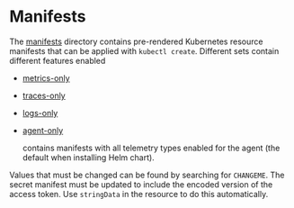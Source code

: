 # Manifests

The [manifests](manifests) directory contains pre-rendered Kubernetes resource manifests that can be applied with `kubectl create`. Different sets contain different features enabled

- [metrics-only](manifests/metrics-only)
- [traces-only](manifests/traces-only)
- [logs-only](manifests/logs-only)
- [agent-only](manifests/agent-only)

    contains manifests with all telemetry types enabled for the agent (the default when installing Helm chart).

Values that must be changed can be found by searching for `CHANGEME`. The secret manifest must be updated to include the encoded version of the access token. Use `stringData` in the resource to do this automatically.
